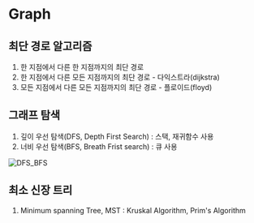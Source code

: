 
# Graph

## 최단 경로 알고리즘

1. 한 지점에서 다른 한 지점까지의 최단 경로
2. 한 지점에서 다른 모든 지점까지의 최단 경로 - 다익스트라(dijkstra)
3. 모든 지점에서 다른 모든 지점까지의 최단 경로 - 플로이드(floyd)

## 그래프 탐색

1. 깊이 우선 탐색(DFS, Depth First Search) : 스택, 재귀함수 사용
2. 너비 우선 탐색(BFS, Breath Frist search) : 큐 사용

![DFS_BFS](https://user-images.githubusercontent.com/76420201/124084659-2ff72480-da8a-11eb-8a87-9dfa8920323a.gif)

## 최소 신장 트리

1. Minimum spanning Tree, MST : Kruskal Algorithm, Prim's Algorithm 